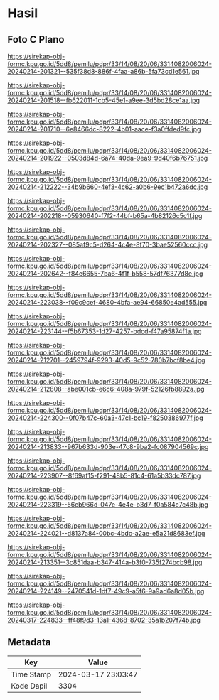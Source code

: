 # Hasil

## Foto C Plano

https://sirekap-obj-formc.kpu.go.id/5dd8/pemilu/pdpr/33/14/08/20/06/3314082006024-20240214-201321--535f38d8-886f-4faa-a86b-5fa73cd1e561.jpg

https://sirekap-obj-formc.kpu.go.id/5dd8/pemilu/pdpr/33/14/08/20/06/3314082006024-20240214-201518--fb622011-1cb5-45e1-a9ee-3d5bd28ce1aa.jpg

https://sirekap-obj-formc.kpu.go.id/5dd8/pemilu/pdpr/33/14/08/20/06/3314082006024-20240214-201710--6e8466dc-8222-4b01-aace-f3a0ffded9fc.jpg

https://sirekap-obj-formc.kpu.go.id/5dd8/pemilu/pdpr/33/14/08/20/06/3314082006024-20240214-201922--0503d84d-6a74-40da-9ea9-9d40f6b76751.jpg

https://sirekap-obj-formc.kpu.go.id/5dd8/pemilu/pdpr/33/14/08/20/06/3314082006024-20240214-212222--34b9b660-4ef3-4c62-a0b6-9ec1b472a6dc.jpg

https://sirekap-obj-formc.kpu.go.id/5dd8/pemilu/pdpr/33/14/08/20/06/3314082006024-20240214-202218--05930640-f7f2-44bf-b65a-4b82126c5c1f.jpg

https://sirekap-obj-formc.kpu.go.id/5dd8/pemilu/pdpr/33/14/08/20/06/3314082006024-20240214-202327--085af9c5-d264-4c4e-8f70-3bae52560ccc.jpg

https://sirekap-obj-formc.kpu.go.id/5dd8/pemilu/pdpr/33/14/08/20/06/3314082006024-20240214-202642--f84e6655-7ba6-4f1f-b558-57df76377d8e.jpg

https://sirekap-obj-formc.kpu.go.id/5dd8/pemilu/pdpr/33/14/08/20/06/3314082006024-20240214-223038--f09c9cef-4680-4bfa-ae94-66850e4ad555.jpg

https://sirekap-obj-formc.kpu.go.id/5dd8/pemilu/pdpr/33/14/08/20/06/3314082006024-20240214-223144--f5b67353-1d27-4257-bdcd-f47a95874f1a.jpg

https://sirekap-obj-formc.kpu.go.id/5dd8/pemilu/pdpr/33/14/08/20/06/3314082006024-20240214-212701--2459794f-9293-40d5-9c52-780b7bcf8be4.jpg

https://sirekap-obj-formc.kpu.go.id/5dd8/pemilu/pdpr/33/14/08/20/06/3314082006024-20240214-212808--abe001cb-e6c6-408a-979f-52126fb8892a.jpg

https://sirekap-obj-formc.kpu.go.id/5dd8/pemilu/pdpr/33/14/08/20/06/3314082006024-20240214-224300--0f07b47c-60a3-47c1-bc19-f8250386977f.jpg

https://sirekap-obj-formc.kpu.go.id/5dd8/pemilu/pdpr/33/14/08/20/06/3314082006024-20240214-213833--967b633d-903e-47c8-9ba2-fc087904569c.jpg

https://sirekap-obj-formc.kpu.go.id/5dd8/pemilu/pdpr/33/14/08/20/06/3314082006024-20240214-223907--8f69af15-f291-48b5-81c4-61a5b33dc787.jpg

https://sirekap-obj-formc.kpu.go.id/5dd8/pemilu/pdpr/33/14/08/20/06/3314082006024-20240214-223319--56eb966d-047e-4e4e-b3d7-f0a584c7c48b.jpg

https://sirekap-obj-formc.kpu.go.id/5dd8/pemilu/pdpr/33/14/08/20/06/3314082006024-20240214-224021--d8137a84-00bc-4bdc-a2ae-e5a21d8683ef.jpg

https://sirekap-obj-formc.kpu.go.id/5dd8/pemilu/pdpr/33/14/08/20/06/3314082006024-20240214-213351--3c851daa-b347-414a-b3f0-735f274bcb98.jpg

https://sirekap-obj-formc.kpu.go.id/5dd8/pemilu/pdpr/33/14/08/20/06/3314082006024-20240214-224149--2470541d-1df7-49c9-a5f6-9a9ad6a8d05b.jpg

https://sirekap-obj-formc.kpu.go.id/5dd8/pemilu/pdpr/33/14/08/20/06/3314082006024-20240317-224833--ff48f9d3-13a1-4368-8702-35a1b207f74b.jpg


## Metadata

| Key        | Value               |
| ---------- | ------------------- |
| Time Stamp | 2024-03-17 23:03:47 |
| Kode Dapil | 3304                |



